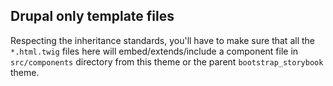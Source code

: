 ## Drupal only template files
Respecting the inheritance standards, you'll have to make sure that all the `*.html.twig` files here
will embed/extends/include a component file in `src/components` directory from this theme or the parent `bootstrap_storybook` theme.
